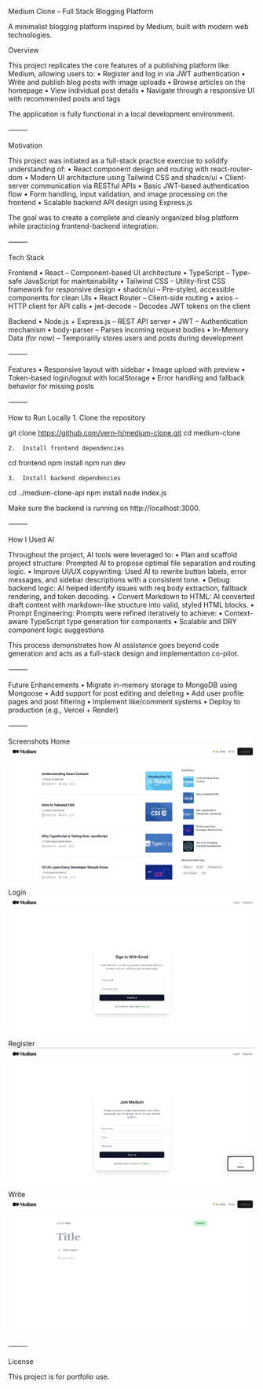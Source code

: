 Medium Clone – Full Stack Blogging Platform

A minimalist blogging platform inspired by Medium, built with modern web technologies.

Overview

This project replicates the core features of a publishing platform like Medium, allowing users to:
	•	Register and log in via JWT authentication
	•	Write and publish blog posts with image uploads
	•	Browse articles on the homepage
	•	View individual post details
	•	Navigate through a responsive UI with recommended posts and tags

The application is fully functional in a local development environment.

⸻

Motivation

This project was initiated as a full-stack practice exercise to solidify understanding of:
	•	React component design and routing with react-router-dom
	•	Modern UI architecture using Tailwind CSS and shadcn/ui
	•	Client-server communication via RESTful APIs
	•	Basic JWT-based authentication flow
	•	Form handling, input validation, and image processing on the frontend
	•	Scalable backend API design using Express.js

The goal was to create a complete and cleanly organized blog platform while practicing frontend-backend integration.

⸻

Tech Stack

Frontend
	•	React – Component-based UI architecture
	•	TypeScript – Type-safe JavaScript for maintainability
	•	Tailwind CSS – Utility-first CSS framework for responsive design
	•	shadcn/ui – Pre-styled, accessible components for clean UIs
	•	React Router – Client-side routing
	•	axios – HTTP client for API calls
	•	jwt-decode – Decodes JWT tokens on the client

Backend
	•	Node.js + Express.js – REST API server
	•	JWT – Authentication mechanism
	•	body-parser – Parses incoming request bodies
	•	In-Memory Data (for now) – Temporarily stores users and posts during development

⸻

Features
	•	Responsive layout with sidebar
	•	Image upload with preview
	•	Token-based login/logout with localStorage
	•	Error handling and fallback behavior for missing posts

⸻

How to Run Locally
	1.	Clone the repository

git clone https://github.com/vern-h/medium-clone.git
cd medium-clone

	2.	Install frontend dependencies

cd frontend
npm install
npm run dev

	3.	Install backend dependencies

cd ../medium-clone-api
npm install
node index.js

Make sure the backend is running on http://localhost:3000.

⸻

How I Used AI

Throughout the project, AI tools were leveraged to:
	•	Plan and scaffold project structure: Prompted AI to propose optimal file separation and routing logic.
	•	Improve UI/UX copywriting: Used AI to rewrite button labels, error messages, and sidebar descriptions with a consistent tone.
	•	Debug backend logic: AI helped identify issues with req.body extraction, fallback rendering, and token decoding.
	•	Convert Markdown to HTML: AI converted draft content with markdown-like structure into valid, styled HTML blocks.
	•	Prompt Engineering: Prompts were refined iteratively to achieve:
	•	Context-aware TypeScript type generation for components
	•	Scalable and DRY component logic suggestions

This process demonstrates how AI assistance goes beyond code generation and acts as a full-stack design and implementation co-pilot.

⸻

Future Enhancements
	•	Migrate in-memory storage to MongoDB using Mongoose
	•	Add support for post editing and deleting
	•	Add user profile pages and post filtering
	•	Implement like/comment systems
	•	Deploy to production (e.g., Vercel + Render)

⸻

Screenshots
Home
![Home Screenshot](./home.jpg)

Login
![Login Screenshot](./login.jpg)

Register
![Register Screenshot](./register.jpg)

Write
![Write Screenshot](./write.jpg)

⸻

License

This project is for portfolio use.

